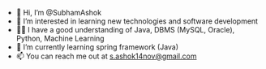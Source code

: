 - 👋 Hi, I’m @SubhamAshok
- 👀 I’m interested in learning new technologies and software development 
- 👨‍🎓 I have a good understanding of Java, DBMS (MySQL, Oracle), Python, Machine Learning
- 🌱 I’m currently learning spring framework (Java)
- 📫 You can reach me out at s.ashok14nov@gmail.com
